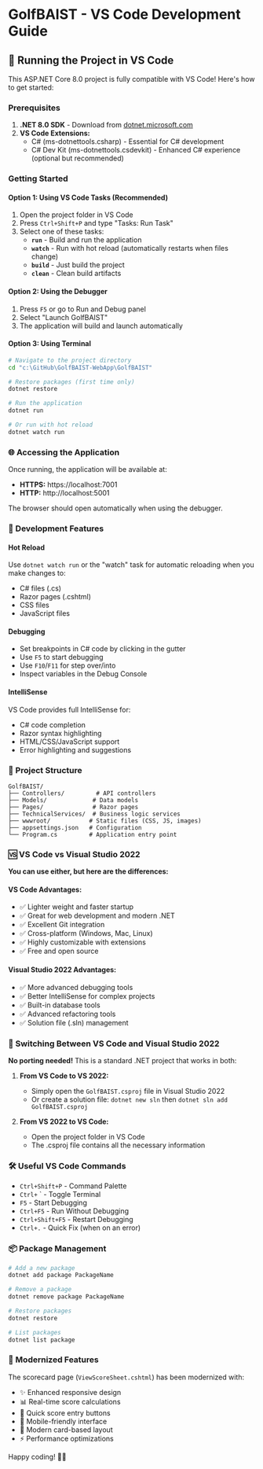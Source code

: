 # GolfBAIST - VS Code Development Guide

## 🚀 Running the Project in VS Code

This ASP.NET Core 8.0 project is fully compatible with VS Code! Here's how to get started:

### Prerequisites
1. **.NET 8.0 SDK** - Download from [dotnet.microsoft.com](https://dotnet.microsoft.com/download)
2. **VS Code Extensions:**
   - C# (ms-dotnettools.csharp) - Essential for C# development
   - C# Dev Kit (ms-dotnettools.csdevkit) - Enhanced C# experience (optional but recommended)

### Getting Started

#### Option 1: Using VS Code Tasks (Recommended)
1. Open the project folder in VS Code
2. Press `Ctrl+Shift+P` and type "Tasks: Run Task"
3. Select one of these tasks:
   - **`run`** - Build and run the application
   - **`watch`** - Run with hot reload (automatically restarts when files change)
   - **`build`** - Just build the project
   - **`clean`** - Clean build artifacts

#### Option 2: Using the Debugger
1. Press `F5` or go to Run and Debug panel
2. Select "Launch GolfBAIST"
3. The application will build and launch automatically

#### Option 3: Using Terminal
```bash
# Navigate to the project directory
cd "c:\GitHub\GolfBAIST-WebApp\GolfBAIST"

# Restore packages (first time only)
dotnet restore

# Run the application
dotnet run

# Or run with hot reload
dotnet watch run
```

### 🌐 Accessing the Application
Once running, the application will be available at:
- **HTTPS:** https://localhost:7001
- **HTTP:** http://localhost:5001

The browser should open automatically when using the debugger.

### 🔧 Development Features

#### Hot Reload
Use `dotnet watch run` or the "watch" task for automatic reloading when you make changes to:
- C# files (.cs)
- Razor pages (.cshtml)
- CSS files
- JavaScript files

#### Debugging
- Set breakpoints in C# code by clicking in the gutter
- Use `F5` to start debugging
- Use `F10`/`F11` for step over/into
- Inspect variables in the Debug Console

#### IntelliSense
VS Code provides full IntelliSense for:
- C# code completion
- Razor syntax highlighting
- HTML/CSS/JavaScript support
- Error highlighting and suggestions

### 📁 Project Structure
```
GolfBAIST/
├── Controllers/         # API controllers
├── Models/             # Data models
├── Pages/              # Razor pages
├── TechnicalServices/  # Business logic services
├── wwwroot/           # Static files (CSS, JS, images)
├── appsettings.json   # Configuration
└── Program.cs         # Application entry point
```

### 🆚 VS Code vs Visual Studio 2022

**You can use either, but here are the differences:**

#### VS Code Advantages:
- ✅ Lighter weight and faster startup
- ✅ Great for web development and modern .NET
- ✅ Excellent Git integration
- ✅ Cross-platform (Windows, Mac, Linux)
- ✅ Highly customizable with extensions
- ✅ Free and open source

#### Visual Studio 2022 Advantages:
- ✅ More advanced debugging tools
- ✅ Better IntelliSense for complex projects
- ✅ Built-in database tools
- ✅ Advanced refactoring tools
- ✅ Solution file (.sln) management

### 🔄 Switching Between VS Code and Visual Studio 2022

**No porting needed!** This is a standard .NET project that works in both:

1. **From VS Code to VS 2022:**
   - Simply open the `GolfBAIST.csproj` file in Visual Studio 2022
   - Or create a solution file: `dotnet new sln` then `dotnet sln add GolfBAIST.csproj`

2. **From VS 2022 to VS Code:**
   - Open the project folder in VS Code
   - The .csproj file contains all the necessary information

### 🛠️ Useful VS Code Commands

- `Ctrl+Shift+P` - Command Palette
- `Ctrl+` ` - Toggle Terminal
- `F5` - Start Debugging
- `Ctrl+F5` - Run Without Debugging
- `Ctrl+Shift+F5` - Restart Debugging
- `Ctrl+.` - Quick Fix (when on an error)

### 📦 Package Management

```bash
# Add a new package
dotnet add package PackageName

# Remove a package
dotnet remove package PackageName

# Restore packages
dotnet restore

# List packages
dotnet list package
```

### 🎯 Modernized Features

The scorecard page (`ViewScoreSheet.cshtml`) has been modernized with:
- ✨ Enhanced responsive design
- 📊 Real-time score calculations
- 🎯 Quick score entry buttons
- 📱 Mobile-friendly interface
- 🎨 Modern card-based layout
- ⚡ Performance optimizations

Happy coding! 🏌️‍♂️
